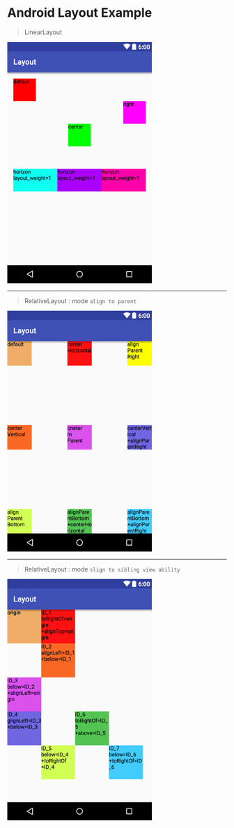 # Android Layout Example

> LinearLayout

<img src="linear_layout.png" width="332">

---


> RelativeLayout : mode `align to parent`

<img src="relative_layout_align_to_parent.png" width="332">


---

> RelativeLayout : mode `slign to sibling view ability`

<img src="relative_layout_align_to_sibling_view_ability.png" width="332">
